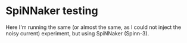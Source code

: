 # SpiNNaker testing
Here I'm running the same (or almost the same, as I could not inject the noisy current) experiment, but using SpiNNaker (Spinn-3).
